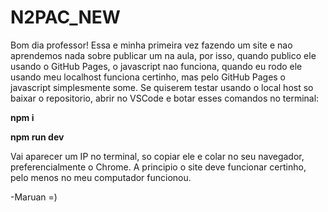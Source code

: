 # N2PAC_NEW

Bom dia professor! Essa e minha primeira vez fazendo um site e nao aprendemos nada sobre publicar um na aula, por isso, quando publico ele usando o GitHub Pages, o javascript nao funciona, quando eu rodo ele usando meu localhost funciona certinho, mas pelo GitHub Pages o javascript simplesmente some. Se quiserem testar usando o local host so baixar o repositorio, abrir no VSCode e botar esses comandos no terminal:

**npm i**

**npm run dev**

Vai aparecer um IP no terminal, so copiar ele e colar no seu navegador, preferencialmente o Chrome.
A principio o site deve funcionar certinho, pelo menos no meu computador funcionou.

-Maruan =)
